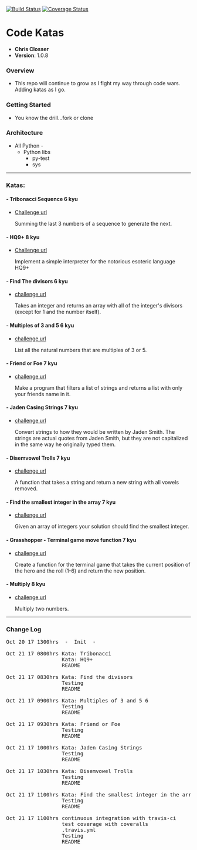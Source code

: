 [![Build Status](https://travis-ci.org/ChristopherSClosser/code-katas.svg?branch=master)](https://travis-ci.org/ChristopherSClosser/code-katas)
[![Coverage Status](https://coveralls.io/repos/github/ChristopherSClosser/code-katas/badge.svg?branch=master)](https://coveralls.io/github/ChristopherSClosser/code-katas?branch=master)

# Code Katas

- **Chris Closser**
- **Version**: 1.0.8

### Overview
- This repo will continue to grow as I fight my way through code wars. Adding katas as I go.

### Getting Started
<!-- TODO: add stuff  -->
- You know the drill...fork or clone

### Architecture
<!-- Provide a detailed description of the application design. What technologies (languages, libraries, etc) you're using, and any other relevant design information. -->
- All Python -
  - Python libs
    * py-test
    * sys
----------------------------------------------------------------------------------------------------------------------------------    
### Katas:
#### - Tribonacci Sequence 6 kyu
- [Challenge url](https://www.codewars.com/kata/tribonacci-sequence)

  Summing the last 3 numbers of a sequence
to generate the next.

#### - HQ9+ 8 kyu
- [Challenge url](https://www.codewars.com/kata/8kyu-interpreters-hq9-plus)

  Implement a simple interpreter for the notorious esoteric language HQ9+

#### - Find The divisors 6 kyu
- [challenge url](https://www.codewars.com/kata/find-the-divisors)

  Takes an integer and returns an array with all of the integer's divisors (except for 1 and the number itself).

#### - Multiples of 3 and 5 6 kyu
- [challenge url](https://www.codewars.com/kata/multiples-of-3-and-5)

  List all the natural numbers that are multiples of 3 or 5.

#### - Friend or Foe 7 kyu
- [challenge url](https://www.codewars.com/kata/friend-or-foe)

  Make a program that filters a list of strings and returns a list with only your friends name in it.

#### - Jaden Casing Strings 7 kyu
- [challenge url](https://www.codewars.com/kata/jaden-casing-strings)

  Convert strings to how they would be written by Jaden Smith. The strings are actual quotes from Jaden Smith, but they are not capitalized in the same way he originally typed them.

#### - Disemvowel Trolls 7 kyu
- [challenge url](https://www.codewars.com/kata/disemvowel-trolls)

  A function that takes a string and return a new string with all vowels removed.

#### - Find the smallest integer in the array 7 kyu
- [challenge url](https://www.codewars.com/kata/find-the-smallest-integer-in-the-array)

  Given an array of integers your solution should find the smallest integer.

#### - Grasshopper - Terminal game move function 7 kyu
- [challenge url](https://www.codewars.com/kata/grasshopper-terminal-game-move-function)

  Create a function for the terminal game that takes the current position of the hero and the roll (1-6) and return the new position.


#### - Multiply 8 kyu
- [challenge url](https://www.codewars.com/kata/multiply)

  Multiply two numbers.

----------------------------------------------------------------------------------------------------------------------------
### Change Log  
<!-- Use this are to document the iterative changes made to your application as each feature is successfully implemented. Use time stamps. Here's an example:

01-01-2001 4:59pm - Added functionality to add and delete some things.
-->
<pre>Oct 20 17 1300hrs&ensp;&ensp;-&ensp;&ensp;Init&ensp;&ensp;-  

Oct 21 17 0800hrs Kata: Tribonacci
                  Kata: HQ9+
                  README

Oct 21 17 0830hrs Kata: Find the divisors
                  Testing
                  README

Oct 21 17 0900hrs Kata: Multiples of 3 and 5 6
                  Testing
                  README

Oct 21 17 0930hrs Kata: Friend or Foe
                  Testing
                  README

Oct 21 17 1000hrs Kata: Jaden Casing Strings
                  Testing
                  README

Oct 21 17 1030hrs Kata: Disemvowel Trolls
                  Testing
                  README

Oct 21 17 1100hrs Kata: Find the smallest integer in the array
                  Testing
                  README

Oct 21 17 1100hrs continuous integration with travis-ci
                  test coverage with coveralls
                  .travis.yml                  
                  Testing
                  README

</pre>
